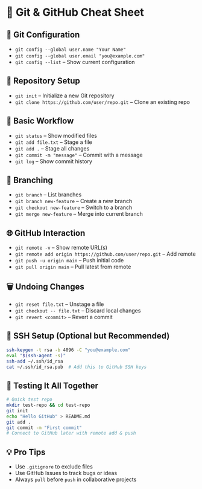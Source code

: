 # 🧬 Git & GitHub Cheat Sheet

## 🔧 Git Configuration
- `git config --global user.name "Your Name"`
- `git config --global user.email "you@example.com"`
- `git config --list` – Show current configuration

## 📁 Repository Setup
- `git init` – Initialize a new Git repository
- `git clone https://github.com/user/repo.git` – Clone an existing repo

## 📄 Basic Workflow
- `git status` – Show modified files
- `git add file.txt` – Stage a file
- `git add .` – Stage all changes
- `git commit -m "message"` – Commit with a message
- `git log` – Show commit history

## 🔄 Branching
- `git branch` – List branches
- `git branch new-feature` – Create a new branch
- `git checkout new-feature` – Switch to a branch
- `git merge new-feature` – Merge into current branch

## 🌐 GitHub Interaction
- `git remote -v` – Show remote URL(s)
- `git remote add origin https://github.com/user/repo.git` – Add remote
- `git push -u origin main` – Push initial code
- `git pull origin main` – Pull latest from remote

## 🗑️ Undoing Changes
- `git reset file.txt` – Unstage a file
- `git checkout -- file.txt` – Discard local changes
- `git revert <commit>` – Revert a commit

## 🔐 SSH Setup (Optional but Recommended)
```bash
ssh-keygen -t rsa -b 4096 -C "you@example.com"
eval "$(ssh-agent -s)"
ssh-add ~/.ssh/id_rsa
cat ~/.ssh/id_rsa.pub  # Add this to GitHub SSH keys
```

## 🧪 Testing It All Together
```bash
# Quick test repo
mkdir test-repo && cd test-repo
git init
echo "Hello GitHub" > README.md
git add .
git commit -m "First commit"
# Connect to GitHub later with remote add & push
```

## 💡 Pro Tips
- Use `.gitignore` to exclude files
- Use GitHub Issues to track bugs or ideas
- Always `pull` before `push` in collaborative projects

